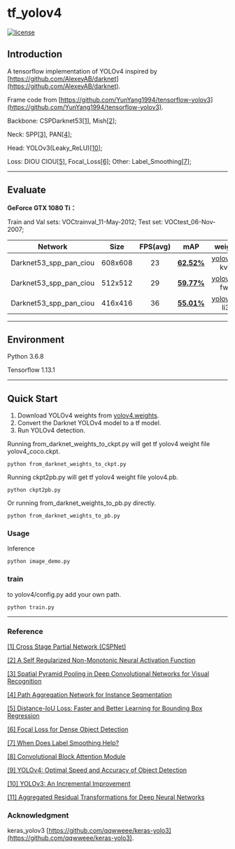 # tf_yolov4

[![license](https://img.shields.io/github/license/mashape/apistatus.svg)](LICENSE)

## Introduction

A tensorflow implementation of YOLOv4 inspired by [https://github.com/AlexeyAB/darknet](https://github.com/AlexeyAB/darknet).

Frame code from [https://github.com/YunYang1994/tensorflow-yolov3](https://github.com/YunYang1994/tensorflow-yolov3).

Backbone: CSPDarknet53[[1]](https://arxiv.org/pdf/1911.11929.pdf), Mish[[2]](https://arxiv.org/abs/1908.08681); 

Neck: SPP[[3]](https://arxiv.org/abs/1406.4729), PAN[[4]](https://arxiv.org/abs/1803.01534); 

Head: YOLOv3(Leaky_ReLU)[[10]](https://arxiv.org/abs/1804.02767); 

Loss: DIOU CIOU[[5]](https://arxiv.org/pdf/1911.08287v1.pdf), Focal_Loss[[6]](https://arxiv.org/abs/1708.02002);  Other: Label_Smoothing[[7]](https://arxiv.org/pdf/1906.02629.pdf);

---
## **Evaluate**

**GeForce GTX 1080 Ti：**

Train and Val sets: VOCtrainval_11-May-2012; 
Test set: VOCtest_06-Nov-2007;

|         Network        |     Size     | FPS(avg) |    mAP   |   weights   |
|:----------------------:|:------------:|:--------:|:--------:|:-----------:|
| Darknet53_spp_pan_ciou |    608x608   |    23    |**[62.52%](https://raw.githubusercontent.com/devinhee/tf_yolov4/master/mAP/VOC_mAP/608x608/mAP.png)**|  [yolov4.pb](https://pan.baidu.com/s/1d9N2eE3Hu_A4Rww4MLQAGA) kvn3  |
| Darknet53_spp_pan_ciou |    512x512   |    29    |**[59.77%](https://raw.githubusercontent.com/devinhee/tf_yolov4/master/mAP/VOC_mAP/512x512/mAP.png)**|  [yolov4.pb](https://pan.baidu.com/s/1GaXn32_F_VHBtXVskHGfWg) fwkc  |
| Darknet53_spp_pan_ciou |    416x416   |    36    |**[55.01%](https://raw.githubusercontent.com/devinhee/tf_yolov4/master/mAP/VOC_mAP/416x416/mAP.png)**|  [yolov4.pb](https://pan.baidu.com/s/1Ud_cF9CPbBvZc_FDvV6dCA) li3p  |

---

## Environment

Python 3.6.8

Tensorflow 1.13.1

---

## Quick Start

1. Download YOLOv4 weights from [yolov4.weights](https://drive.google.com/open?id=1cewMfusmPjYWbrnuJRuKhPMwRe_b9PaT).
2. Convert the Darknet YOLOv4 model to a tf model.
3. Run YOLOv4 detection.

Running from_darknet_weights_to_ckpt.py will get tf yolov4 weight file yolov4_coco.ckpt.

```
python from_darknet_weights_to_ckpt.py
```

Running ckpt2pb.py will get tf yolov4 weight file yolov4.pb.

```
python ckpt2pb.py
```

Or running from_darknet_weights_to_pb.py directly.

```
python from_darknet_weights_to_pb.py
```



### Usage

Inference

```
python image_demo.py
```

### train

to yolov4/config.py add your own path.

```
python train.py
```

---

### Reference

[[1] Cross Stage Partial Network (CSPNet)](https://arxiv.org/pdf/1911.11929.pdf)

[[2] A Self Regularized Non-Monotonic Neural Activation Function](https://arxiv.org/abs/1908.08681)

[[3] Spatial Pyramid Pooling in Deep Convolutional Networks for Visual Recognition](https://arxiv.org/abs/1406.4729)

[[4] Path Aggregation Network for Instance Segmentation](https://arxiv.org/abs/1803.01534)

[[5] Distance-IoU Loss: Faster and Better Learning for Bounding Box Regression](https://arxiv.org/pdf/1911.08287v1.pdf)

[[6] Focal Loss for Dense Object Detection](https://arxiv.org/abs/1708.02002)

[[7] When Does Label Smoothing Help?](https://arxiv.org/pdf/1906.02629.pdf)

[[8] Convolutional Block Attention Module](https://arxiv.org/abs/1807.06521)

[[9] YOLOv4: Optimal Speed and Accuracy of Object Detection](https://arxiv.org/abs/2004.10934)

[[10] YOLOv3: An Incremental Improvement](https://arxiv.org/abs/1804.02767)

[[11] Aggregated Residual Transformations for Deep Neural Networks](https://arxiv.org/abs/1611.05431)

### Acknowledgment

keras_yolov3 [https://github.com/qqwweee/keras-yolo3](https://github.com/qqwweee/keras-yolo3).



